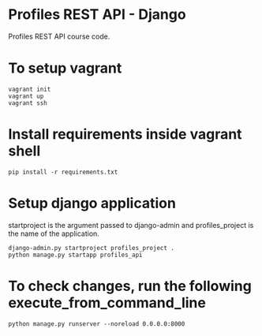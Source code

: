 # Profiles REST API - Django

Profiles REST API course code.

# To setup vagrant
```
vagrant init
vagrant up
vagrant ssh
```

# Install requirements inside vagrant shell
```
pip install -r requirements.txt
```

# Setup django application
startproject is the argument passed to django-admin and profiles_project is the name of the application.
```
django-admin.py startproject profiles_project .
python manage.py startapp profiles_api
```

# To check changes, run the following execute_from_command_line
```
python manage.py runserver --noreload 0.0.0.0:8000
```
